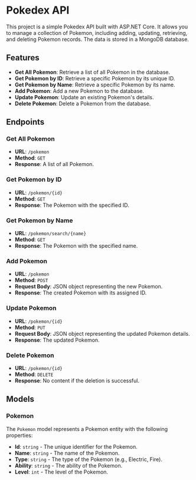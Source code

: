 # Pokedex API

This project is a simple Pokedex API built with ASP.NET Core. It allows you to manage a collection of Pokemon, including adding, updating, retrieving, and deleting Pokemon records. The data is stored in a MongoDB database.

## Features

- **Get All Pokemon**: Retrieve a list of all Pokemon in the database.
- **Get Pokemon by ID**: Retrieve a specific Pokemon by its unique ID.
- **Get Pokemon by Name**: Retrieve a specific Pokemon by its name.
- **Add Pokemon**: Add a new Pokemon to the database.
- **Update Pokemon**: Update an existing Pokemon's details.
- **Delete Pokemon**: Delete a Pokemon from the database.

## Endpoints

### Get All Pokemon

- **URL**: `/pokemon`
- **Method**: `GET`
- **Response**: A list of all Pokemon.

### Get Pokemon by ID

- **URL**: `/pokemon/{id}`
- **Method**: `GET`
- **Response**: The Pokemon with the specified ID.

### Get Pokemon by Name

- **URL**: `/pokemon/search/{name}`
- **Method**: `GET`
- **Response**: The Pokemon with the specified name.

### Add Pokemon

- **URL**: `/pokemon`
- **Method**: `POST`
- **Request Body**: JSON object representing the new Pokemon.
- **Response**: The created Pokemon with its assigned ID.

### Update Pokemon

- **URL**: `/pokemon/{id}`
- **Method**: `PUT`
- **Request Body**: JSON object representing the updated Pokemon details.
- **Response**: The updated Pokemon.

### Delete Pokemon

- **URL**: `/pokemon/{id}`
- **Method**: `DELETE`
- **Response**: No content if the deletion is successful.

## Models

### Pokemon

The `Pokemon` model represents a Pokemon entity with the following properties:

- **Id**: `string` - The unique identifier for the Pokemon.
- **Name**: `string` - The name of the Pokemon.
- **Type**: `string` - The type of the Pokemon (e.g., Electric, Fire).
- **Ability**: `string` - The ability of the Pokemon.
- **Level**: `int` - The level of the Pokemon.

